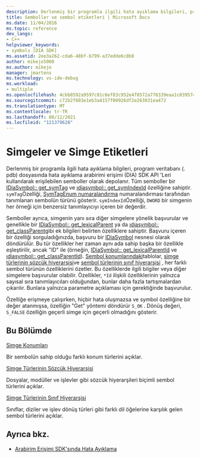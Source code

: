 ```yaml
---
description: Derlenmiş bir programla ilgili hata ayıklama bilgileri, program veritabanı (. pdb) dosyasında hata ayıklama arabirimi erişimi (DIA) SDK API 'Leri kullanılarak erişilebilen semboller olarak depolanır.
title: Semboller ve sembol etiketleri | Microsoft Docs
ms.date: 11/04/2016
ms.topic: reference
dev_langs:
- C++
helpviewer_keywords:
- symbols [DIA SDK]
ms.assetid: 2ee3a262-cda6-48bf-b799-a37edde6c8b8
author: mikejo5000
ms.author: mikejo
manager: jmartens
ms.technology: vs-ide-debug
ms.workload:
- multiple
ms.openlocfilehash: 4cbb8592a9597c81c6ef83c952e4f0572a776339eaa1c039574beb34209e7dc7
ms.sourcegitcommit: c72b2f603e1eb3a4157f00926df2e263831ea472
ms.translationtype: MT
ms.contentlocale: tr-TR
ms.lasthandoff: 08/12/2021
ms.locfileid: "121379628"
---
```

# <a name="symbols-and-symbol-tags"></a>Simgeler ve Simge Etiketleri
Derlenmiş bir programla ilgili hata ayıklama bilgileri, program veritabanı (. pdb) dosyasında hata ayıklama arabirimi erişimi (DIA) SDK API 'Leri kullanılarak erişilebilen semboller olarak depolanır. Tüm semboller bir [IDiaSymbol:: get_symTag](../../debugger/debug-interface-access/idiasymbol-get-symtag.md) ve [ıdiasymbol:: get_symIndexId](../../debugger/debug-interface-access/idiasymbol-get-symindexid.md) özelliğine sahiptir. `symTag`Özelliği, [SymTagEnum numaralandırma](../../debugger/debug-interface-access/symtagenum.md) numaralandırması tarafından tanımlanan sembolün türünü gösterir. `symIndexId`Özelliği, `DWORD` bir simgenin her örneği için benzersiz tanımlayıcıyı içeren bir değerdir.

 Semboller ayrıca, simgenin yanı sıra diğer simgelere yönelik başvurular ve genellikle bir [IDiaSymbol:: get_lexicalParent](../../debugger/debug-interface-access/idiasymbol-get-lexicalparent.md) ya da [ıdiasymbol:: get_classParent](../../debugger/debug-interface-access/idiasymbol-get-classparent.md)gibi ek bilgileri belirten özelliklere sahiptir. Başvuru içeren bir özelliği sorguladığınızda, başvuru bir [IDiaSymbol](../../debugger/debug-interface-access/idiasymbol.md) nesnesi olarak döndürülür. Bu tür özellikler her zaman aynı ada sahip başka bir özellikle eşleştirilir, ancak "ID" ile (örneğin, [IDiaSymbol:: get_lexicalParentId](../../debugger/debug-interface-access/idiasymbol-get-lexicalparentid.md) ve [ıdiasymbol:: get_classParentId](../../debugger/debug-interface-access/idiasymbol-get-classparentid.md)). [Sembol konumlarındaki](../../debugger/debug-interface-access/symbol-locations.md)tablolar, [simge türlerinin sözcük hiyerarşisi](../../debugger/debug-interface-access/lexical-hierarchy-of-symbol-types.md)ve [sembol türlerinin sınıf hiyerarşisi](../../debugger/debug-interface-access/class-hierarchy-of-symbol-types.md) , her farklı sembol türünün özelliklerini özetler. Bu özelliklerde ilgili bilgiler veya diğer simgelere başvurular olabilir. Özellikler, `*Id` ilişkili özelliklerinin yalnızca sayısal sıra tanımlayıcıları olduğundan, bunlar daha fazla tartışmalardan çıkarılır. Bunlara yalnızca parametre açıklaması için gerektiğinde başvurulur.

 Özelliğe erişmeye çalışırken, hiçbir hata oluşmazsa ve symbol özelliğine bir değer atanmışsa, özelliğin "Get" yöntemi döndürür `S_OK` . Dönüş değeri, `S_FALSE` özelliğin geçerli simge için geçerli olmadığını gösterir.

## <a name="in-this-section"></a>Bu Bölümde

[Simge Konumları](../../debugger/debug-interface-access/symbol-locations.md)

Bir sembolün sahip olduğu farklı konum türlerini açıklar.

[Simge Türlerinin Sözcük Hiyerarşisi](../../debugger/debug-interface-access/lexical-hierarchy-of-symbol-types.md)

Dosyalar, modüller ve işlevler gibi sözcük hiyerarşileri biçimli sembol türlerini açıklar.

[Simge Türlerinin Sınıf Hiyerarşisi](../../debugger/debug-interface-access/class-hierarchy-of-symbol-types.md)

Sınıflar, diziler ve işlev dönüş türleri gibi farklı dil öğelerine karşılık gelen sembol türlerini açıklar.

## <a name="see-also"></a>Ayrıca bkz.

- [Arabirim Erişimi SDK'sında Hata Ayıklama](../../debugger/debug-interface-access/debug-interface-access-sdk.md)
